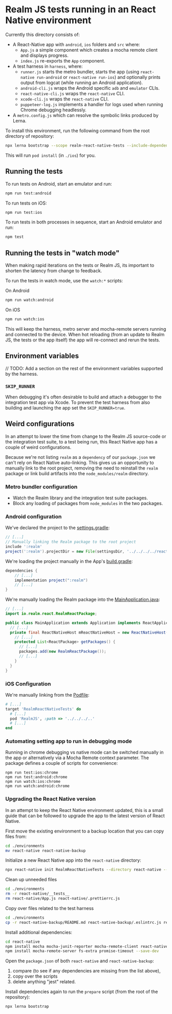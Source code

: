 # Realm JS tests running in an React Native environment

Currently this directory consists of:
- A React-Native app with `android`, `ios` folders and `src` where:
  - `App.js` a simple component which creates a mocha remote client and displays progress.
  - `index.js` re-exports the `App` component.
- A test harness in `harness`, where:
  - `runner.js` starts the metro bundler, starts the app (using `react-native run-android` or `react-native run-ios`) and optionally prints output from logcat (while running an Android application).
  - `android-cli.js` wraps the Android specific `adb` and `emulator` CLIs.
  - `react-native-cli.js` wraps the `react-native` CLI.
  - `xcode-cli.js` wraps the `react-native` CLI.
  - `puppeteer-log.js` implements a handler for logs used when running Chrome debugging headlessly.
- A `metro.config.js` which can resolve the symbolic links produced by Lerna.

To install this environment, run the following command from the root directory of repository:

```bash
npx lerna bootstrap --scope realm-react-native-tests --include-dependencies
```

This will run `pod install` (in `./ios`) for you.

## Running the tests

To run tests on Android, start an emulator and run:

```bash
npm run test:android
```

To run tests on iOS:

```bash
npm run test:ios
```

To run tests in both processes in sequence, start an Android emulator and run:

```bash
npm test
```

## Running the tests in "watch mode"

When making rapid iterations on the tests or Realm JS, its important to shorten the latency from change to feedback.

To run the tests in watch mode, use the `watch:*` scripts:

On Android

```bash
npm run watch:android
```

On iOS

```bash
npm run watch:ios
```

This will keep the harness, metro server and mocha-remote servers running and connected to the device. When hot reloading (from an update to Realm JS, the tests or the app itself) the app will re-connect and rerun the tests.

## Environment variables

// TODO: Add a section on the rest of the environment variables supported by the harness.

### `SKIP_RUNNER`

When debugging it's often desirable to build and attach a debugger to the integration test app via Xcode. To prevent the test harness from also building and launching the app set the `SKIP_RUNNER=true`.

## Weird configurations

In an attempt to lower the time from change to the Realm JS source-code or the integration test suite, to a test being run, this React Native app has a couple of weird configurations.

Because we're not listing `realm` as a `dependency` of our `package.json` we can't rely on React Native auto-linking.
This gives us an opportunity to manually link to the root project, removing the need to reinstall the `realm` package or link build artifacts into the `node_modules/realm` directory.

### Metro bundler configuration

- Watch the Realm library and the integration test suite packages.
- Block any loading of packages from `node_modules` in the two packages.

### Android configuration

We've declared the project to the [settings.gradle](./android/settings.gradle):

```gradle
// [...]
// Manually linking the Realm package to the root project
include ':realm'
project(':realm').projectDir = new File(settingsDir, '../../../../react-native/android')
```

We're loading the project manually in the App's [build.gradle](./android/app/build.gradle):

```gradle
dependencies {
    // [...]
    implementation project(":realm")
    // [...]
}
```

We're manually loading the Realm package into the [MainApplication.java](./android/app/src/main/java/com/realmreactnativetests/MainApplication.java):

```java
// [...]
import io.realm.react.RealmReactPackage;

public class MainApplication extends Application implements ReactApplication {
  // [...]
  private final ReactNativeHost mReactNativeHost = new ReactNativeHost(this) {
    // [...]
    protected List<ReactPackage> getPackages() {
      // [...]
      packages.add(new RealmReactPackage());
      // [...]
    }
  }
}
```

### iOS Configuration

We're manually linking from the [Podfile](./ios/Podfile):

```ruby
# [...]
target 'RealmReactNativeTests' do
  # [...]
  pod 'RealmJS', :path => '../../../..'
  # [...]
end
```

### Automating setting app to run in debugging mode

Running in chrome debugging vs native mode can be switched manually in the app or alternatively via a Mocha Remote context parameter.
The package defines a couple of scripts for convenience:

```
npm run test:ios:chrome
npm run test:android:chrome
npm run watch:ios:chrome
npm run watch:android:chrome
```

### Upgrading the React Native version

In an attempt to keep the React Native environment updated, this is a small guide that can be followed to upgrade the app to the latest version of React Native.

First move the existing environment to a backup location that you can copy files from:

```bash
cd ./environments
mv react-native react-native-backup
```

Initialize a new React Native app into the `react-native` directory:

```bash
npx react-native init RealmReactNativeTests --directory react-native --npm
```

Clean up unneeded files

```bash
cd ./environments
rm -r react-native/__tests__
rm react-native/App.js react-native/.prettierrc.js
```

Copy over files related to the test harness

```bash
cd ./environments
cp -r react-native-backup/README.md react-native-backup/.eslintrc.js react-native-backup/harness react-native-backup/src react-native-backup/index.js react-native
```

Install additional dependencies:

```bash
cd react-native
npm install mocha mocha-junit-reporter mocha-remote-client react-native-fs path-browserify @react-native-community/art react-native-progress
npm install mocha-remote-server fs-extra promise-timeout --save-dev
```

Open the `package.json` of both `react-native` and `react-native-backup`:

1. compare (to see if any dependencies are missing from the list above),
2. copy over the scripts
3. delete anything "jest" related.

Install dependencies again to run the `prepare` script (from the root of the repository):

```bash
npx lerna bootstrap
```
